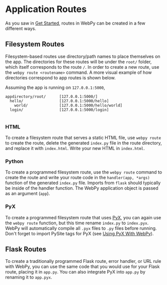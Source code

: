 # Application Routes

As you saw in [Get Started](getstarted.md), routes in WebPy can be created in a few different ways.

## Filesystem Routes

Filesystem-based routes use directory/path names to place themselves on the app. The directories for these routes will be under the `root/` folder, which itself corresponds to the route `/`. In order to create a new route, use the `webpy route <routename>` command. A more visual example of how directories correspond to app routes is shown below.

Assuming the app is running on `127.0.0.1:5000`,
```
appdirectory/root/      [127.0.0.1:5000/]
  hello/                [127.0.0.1:5000/hello]
    world/              [127.0.0.1:5000/hello/world]
  login/                [127.0.0.1:5000/login]
  
```

### HTML

To create a filesystem route that serves a static HTML file, use `webpy route` to create the route, delete the generated `index.py` file in the route directory, and replace it with `index.html`. Write your new HTML in `index.html`.

### Python

To create a programmed filesystem route, use the `webpy route` command to create the route and write your route code in the `handler(app, *args)` function of the generated `index.py` file.
Imports from `flask` should typically be inside of the handler function. The WebPy application object is passed as an argument (`app`).

### PyX

To create a programmed filesystem route that uses [PyX](https://github.com/User0332/pyx), you can again use the `webpy route` function, but this time rename `index.py` to `index.pyx`. WebPy will automatically compile all `.pyx` files to `.py` files before running. Don't forget to import PySite tags for PyX (see [Using PyX With WebPy](getstarted.md#using-pyx-with-webpy)).

## Flask Routes

To create a traditionally programmed Flask route, error handler, or URL rule with WebPy, you can use the same code that you would use for your Flask route, placing it in `app.py`. You can also integrate PyX into `app.py` by renaming it to `app.pyx`.